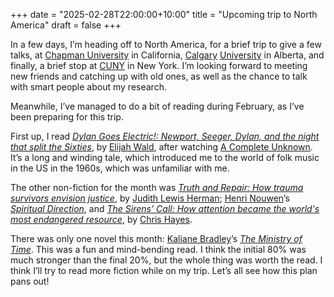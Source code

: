+++
date = "2025-02-28T22:00:00+10:00"
title = "Upcoming trip to North America"
draft = false
+++

In a few days, I’m heading off to North America, for a brief trip to give a few
talks, at [Chapman
University](https://consequently.org/presentation/2025/mlce-ocie/) in
California,
[Calgary](https://consequently.org/presentation/2025/mathematical-practice-proof-assistants-and-meaning-calgary/)
[University](https://consequently.org/presentation/2025/mlce-calgary/) in
Alberta, and finally, a brief stop at
[CUNY](https://consequently.org/presentation/2025/mlce-cuny-lm/) in New York. 
I’m looking forward to meeting new friends and catching up with old ones, as well
as the chance to talk with smart people about my research.

Meanwhile, I’ve managed to do a bit of reading during February, as I’ve been
preparing for this trip. 

<!--more-->

First up, I read *[Dylan Goes Electric!: Newport, Seeger, Dylan, and the night
that split the
Sixties](https://uk.bookshop.org/p/books/dylan-goes-electric-newport-seeger-dylan-and-the-night-that-split-the-sixties-elijah-wald/1450281?ean=9780062366696)*, by 
[Elijah Wald](https://elijahwald.com), after watching [A Complete
Unknown](https://en.wikipedia.org/wiki/A_Complete_Unknown). It’s a long and
winding tale, which introduced me to the world of folk music in the US in the
1960s, which was unfamiliar with me.  

The other non-fiction for the month was *[Truth and Repair: How
trauma survivors envision
justice](https://uk.bookshop.org/p/books/truth-and-repair-how-trauma-survivors-envision-justice-judith-herman/7256167?ean=9781529395006)*, by
[Judith Lewis Herman](https://en.wikipedia.org/wiki/Judith_Lewis_Herman); 
[Henri Nouwen](https://henrinouwen.org)’s
*[Spiritual
Direction](https://uk.bookshop.org/p/books/spiritual-direction-wisdom-for-the-long-walk-of-faith-henri-nouwen/2829514?ean=9780281064229)*,
and *[The Sirens’ Call: How attention became the world's most endangered
resource](https://uk.bookshop.org/p/books/the-sirens-call-how-attention-became-the-world-s-most-endangered-resource-chris-hayes/7759088?aid=1019&ean=9781914484940)*, by [Chris Hayes](https://en.wikipedia.org/wiki/Chris_Hayes).

There was only one novel this month: 
[Kaliane Bradley](https://en.wikipedia.org/wiki/Kaliane_Bradley)’s 
*[The Ministry of Time](https://uk.bookshop.org/p/books/the-ministry-of-time-kaliane-bradley/7445878?ean=9781399726344)*. This was a fun and mind-bending read. I think the initial 80% was much stronger than the final 20%, but the whole thing was worth the read. I think I’ll try to read more fiction while on my trip. Let’s all see how this plan pans out!



